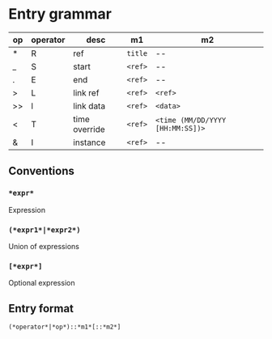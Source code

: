 # Entry grammar

| op | operator | desc | m1 | m2 |
| -- | -- | -- | -- | -- |
| * | R | ref | `title` | -- |
| _ | S | start | `<ref>` | -- |
| . | E | end | `<ref>` | -- |
| > | L | link ref | `<ref>` | `<ref>` |
| >> | l | link data | `<ref>` | `<data>` |
| < | T | time override | `<ref>` | `<time (MM/DD/YYYY [HH:MM:SS])>` |
| & | I | instance | `<ref>` | -- |

## Conventions

### `*expr*`
Expression

### `(*expr1*|*expr2*)`
Union of expressions

### `[*expr*]`
Optional expression


## Entry format
`(*operator*|*op*)::*m1*[::*m2*]`
